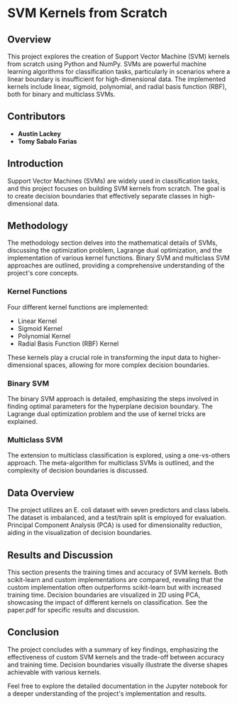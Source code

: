 # SVM Kernels from Scratch

## Overview

This project explores the creation of Support Vector Machine (SVM) kernels from scratch using Python and NumPy. SVMs are powerful machine learning algorithms for classification tasks, particularly in scenarios where a linear boundary is insufficient for high-dimensional data. The implemented kernels include linear, sigmoid, polynomial, and radial basis function (RBF), both for binary and multiclass SVMs.

## Contributors

- **Austin Lackey**
- **Tomy Sabalo Farias**

## Introduction

Support Vector Machines (SVMs) are widely used in classification tasks, and this project focuses on building SVM kernels from scratch. The goal is to create decision boundaries that effectively separate classes in high-dimensional data.

## Methodology

The methodology section delves into the mathematical details of SVMs, discussing the optimization problem, Lagrange dual optimization, and the implementation of various kernel functions. Binary SVM and multiclass SVM approaches are outlined, providing a comprehensive understanding of the project's core concepts.

### Kernel Functions

Four different kernel functions are implemented:

- Linear Kernel
- Sigmoid Kernel
- Polynomial Kernel
- Radial Basis Function (RBF) Kernel

These kernels play a crucial role in transforming the input data to higher-dimensional spaces, allowing for more complex decision boundaries.

### Binary SVM

The binary SVM approach is detailed, emphasizing the steps involved in finding optimal parameters for the hyperplane decision boundary. The Lagrange dual optimization problem and the use of kernel tricks are explained.

### Multiclass SVM

The extension to multiclass classification is explored, using a one-vs-others approach. The meta-algorithm for multiclass SVMs is outlined, and the complexity of decision boundaries is discussed.

## Data Overview

The project utilizes an E. coli dataset with seven predictors and class labels. The dataset is imbalanced, and a test/train split is employed for evaluation. Principal Component Analysis (PCA) is used for dimensionality reduction, aiding in the visualization of decision boundaries.

## Results and Discussion

This section presents the training times and accuracy of SVM kernels. Both scikit-learn and custom implementations are compared, revealing that the custom implementation often outperforms scikit-learn but with increased training time. Decision boundaries are visualized in 2D using PCA, showcasing the impact of different kernels on classification. See the paper.pdf for specific results and discussion.

## Conclusion

The project concludes with a summary of key findings, emphasizing the effectiveness of custom SVM kernels and the trade-off between accuracy and training time. Decision boundaries visually illustrate the diverse shapes achievable with various kernels.

Feel free to explore the detailed documentation in the Jupyter notebook for a deeper understanding of the project's implementation and results.